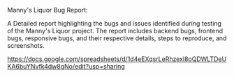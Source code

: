 Manny's Liquor Bug Report: 

A Detailed report highlighting the bugs and issues identified during testing of the Manny's Liquor project. The report includes backend bugs, frontend bugs, responsive bugs, and their respective details, steps to reproduce, and screenshots.

https://docs.google.com/spreadsheets/d/1d4eEXqsrLeRhzexl8oQDWLTDeUKA6buYNvfk4dw8gNo/edit?usp=sharing
